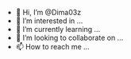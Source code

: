 - 👋 Hi, I’m @Dima03z
- 👀 I’m interested in ...
- 🌱 I’m currently learning ...
- 💞️ I’m looking to collaborate on ...
- 📫 How to reach me ...

<!---
Dima03z/Dima03z is a ✨ special ✨ repository because its `README.md` (this file) appears on your GitHub profile.
You can click the Preview link to take a look at your changes.
--->
